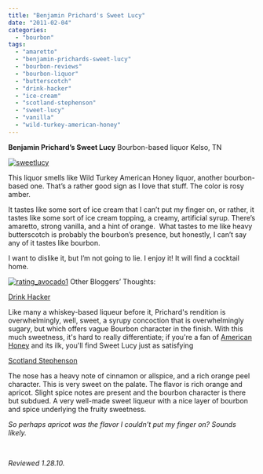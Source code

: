 ```yaml
---
title: "Benjamin Prichard's Sweet Lucy"
date: "2011-02-04"
categories: 
  - "bourbon"
tags: 
  - "amaretto"
  - "benjamin-prichards-sweet-lucy"
  - "bourbon-reviews"
  - "bourbon-liquor"
  - "butterscotch"
  - "drink-hacker"
  - "ice-cream"
  - "scotland-stephenson"
  - "sweet-lucy"
  - "vanilla"
  - "wild-turkey-american-honey"
---
```


**Benjamin Prichard’s Sweet Lucy** Bourbon-based liquor Kelso, TN

[![](http://s3.amazonaws.com/thegourmez-wpmedia/2011/01/sweetlucy.jpg "sweetlucy")](http://s3.amazonaws.com/thegourmez-wpmedia/2011/01/sweetlucy.jpg)

This liquor smells like Wild Turkey American Honey liquor, another bourbon-based one. That’s a rather good sign as I love that stuff. The color is rosy amber.

It tastes like some sort of ice cream that I can’t put my finger on, or rather, it tastes like some sort of ice cream topping, a creamy, artificial syrup. There’s amaretto, strong vanilla, and a hint of orange.  What tastes to me like heavy butterscotch is probably the bourbon’s presence, but honestly, I can’t say any of it tastes like bourbon.

I want to dislike it, but I’m not going to lie. I enjoy it! It will find a cocktail home.

[![](http://s3.amazonaws.com/thegourmez-wpmedia/2009/02/rating_avocado1.gif "rating_avocado1")](http://s3.amazonaws.com/thegourmez-wpmedia/2009/02/rating_avocado1.gif)  Other Bloggers’ Thoughts:

[Drink Hacker](http://www.drinkhacker.com/2010/11/12/review-benjamin-prichards-tennessee-whiskeys-and-liqueur/)

Like many a whiskey-based liqueur before it, Prichard's rendition is overwhelmingly, well, sweet, a syrupy concoction that is overwhelmingly sugary, but which offers vague Bourbon character in the finish. With this much sweetness, it's hard to really differentiate; if you're a fan of [American Honey](http://www.drinkhacker.com/2008/08/02/review-wild-turkey-american-honey-liqueur/) and its ilk, you'll find Sweet Lucy just as satisfying

[Scotland Stephenson](http://www.scotlandstephenson.com/spirits/reviews/2353.php)

The nose has a heavy note of cinnamon or allspice, and a rich orange peel character. This is very sweet on the palate. The flavor is rich orange and apricot. Slight spice notes are present and the bourbon character is there but subdued. A very well-made sweet liqueur with a nice layer of bourbon and spice underlying the fruity sweetness.

_So perhaps apricot was the flavor I couldn’t put my finger on? Sounds likely._

 

_Reviewed 1.28.10._
